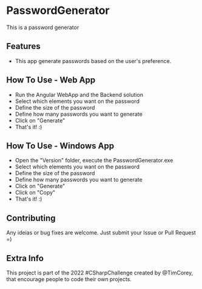 # PasswordGenerator

This is a password generator

## Features
 * This app generate passwords based on the user's preference.

## How To Use - Web App
 * Run the Angular WebApp and the Backend solution
 * Select which elements you want on the password
 * Define the size of the password
 * Define how many passwords you want to generate
 * Click on "Generate"
 * That's it! :)

## How To Use - Windows App
 * Open the "Version" folder, execute the PasswordGenerator.exe
 * Select which elements you want on the password
 * Define the size of the password
 * Define how many passwords you want to generate
 * Click on "Generate"
 * Click on "Copy"
 * That's it! :)

## Contributing
Any ideias or bug fixes are welcome. Just submit your Issue or Pull Request =)

## Extra Info
This project is part of the 2022 #CSharpChallenge created by @TimCorey, that encourage people to code their own projects.
